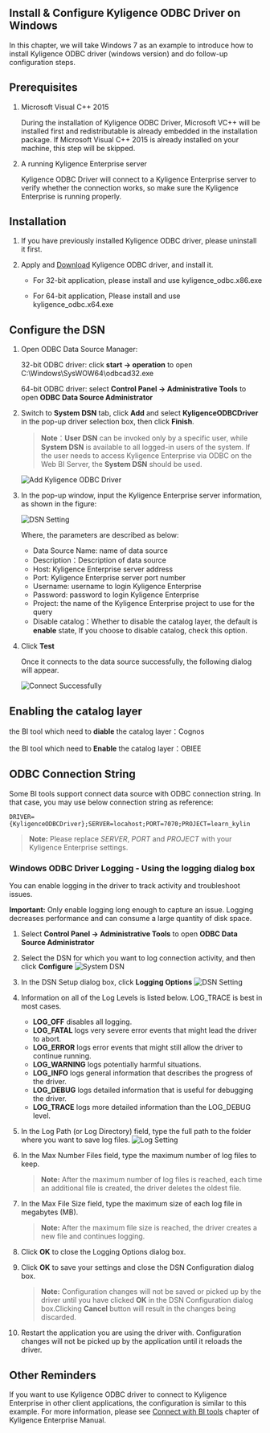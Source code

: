 ## Install & Configure Kyligence ODBC Driver on Windows

In this chapter, we will take Windows 7 as an example to introduce how to install Kyligence ODBC driver (windows version) and do follow-up configuration steps. 

## Prerequisites

1. Microsoft Visual C++ 2015

   During the installation of Kyligence ODBC Driver, Microsoft VC++ will be installed first and redistributable is already embedded in the installation package. If Microsoft Visual C++ 2015 is already installed on your machine, this step will be skipped.

2. A running Kyligence Enterprise server

   Kyligence ODBC Driver will connect to a Kyligence Enterprise server to verify whether the connection works, so make sure the Kyligence Enterprise is running properly.

## Installation

1. If you have previously installed Kyligence ODBC driver, please uninstall it first.

2. Apply and [Download](http://account.kyligence.io) Kyligence ODBC driver, and install it.

   - For 32-bit application, please install and use kyligence_odbc.x86.exe

   - For 64-bit application, Please install and use kyligence_odbc.x64.exe

## Configure the DSN

1. Open ODBC Data Source Manager:

   32-bit ODBC driver: click **start -> operation** to open C:\Windows\SysWOW64\odbcad32.exe

   64-bit ODBC driver: select **Control Panel -> Administrative Tools** to open **ODBC Data Source Administrator**

2. Switch to **System DSN** tab, click **Add** and select **KyligenceODBCDriver** in the pop-up driver selection box, then click **Finish**.

   > **Note**：**User DSN** can be invoked only by a specific user, while **System DSN**  is available to all logged-in users of the system. If the user needs to access Kyligence Enterprise via ODBC on the Web BI Server, the **System DSN** should be used. 

   ![Add Kyligence ODBC Driver](../images/01.png)

3. In the pop-up window, input the Kyligence Enterprise server information, as shown in the figure:

   ![DSN Setting](../images/02.png)

   Where, the parameters are described as below: 

   * Data Source Name: name of data source
   * Description：Description of data source
   * Host: Kyligence Enterprise server address
   * Port: Kyligence Enterprise server port number
   * Username: username to login Kyligence Enterprise
   * Password: password to login Kyligence Enterprise 
   * Project: the name of the Kyligence Enterprise project to use for the query
   * Disable catalog：Whether to disable the catalog layer, the default is **enable** state, If you choose to disable catalog, check this option.

4. Click **Test**

   Once it connects to the data source successfully, the following dialog will appear.

   ![Connect Successfully](../images/03.png)

## Enabling the catalog layer

   the BI tool which need to **diable** the catalog layer：Cognos

   the BI tool which need to **Enable** the catalog layer：OBIEE

## ODBC Connection String

Some BI tools support connect data source with ODBC connection string. In that case, you may use below connection string as reference:

```
DRIVER={KyligenceODBCDriver};SERVER=locahost;PORT=7070;PROJECT=learn_kylin
```

> **Note:** Please replace *SERVER*, *PORT* and *PROJECT* with your Kyligence Enterprise settings.

### Windows ODBC Driver Logging - Using the logging dialog box

You can enable logging in the driver to track activity and troubleshoot issues.

**Important:** Only enable logging long enough to capture an issue. Logging decreases performance and can consume a large quantity of disk space.

1. Select **Control Panel -> Administrative Tools** to open **ODBC Data Source Administrator**
2. Select the DSN for which you want to log connection activity, and then click **Configure**
![System DSN](../images/odbc_log/windows_dsn_list.png)

1. In the DSN Setup dialog box, click **Logging Options**
   ![DSN Setting](../images/odbc_log/windows_odbc_log_dsn_settup.png)

2. Information on all of the Log Levels is listed below.  LOG_TRACE is best in most cases.

   - **LOG_OFF** disables all logging.
   - **LOG_FATAL** logs very severe error events that might lead the driver to abort.
   - **LOG_ERROR** logs error events that might still allow the driver to continue running.
   - **LOG_WARNING** logs potentially harmful situations.
   - **LOG_INFO** logs general information that describes the progress of the driver.
   - **LOG_DEBUG** logs detailed information that is useful for debugging the driver.
   - **LOG_TRACE** logs more detailed information than the LOG_DEBUG level.

3. In the Log Path (or Log Directory) field, type the full path to the folder where you want to save log files.
   ![Log Setting](../images/odbc_log/windows_odbc_log_options.png)

4. In the Max Number Files field, type the maximum number of log files to keep.

   > **Note:** After the maximum number of log files is reached, each time an additional file is created, the driver deletes the oldest file.

5. In the Max File Size field, type the maximum size of each log file in megabytes (MB).

   > **Note:** After the maximum file size is reached, the driver creates a new file and continues logging.

6. Click **OK** to close the Logging Options dialog box.

7. Click **OK** to save your settings and close the DSN Configuration dialog box.

   > **Note:** Configuration changes will not be saved or picked up by the driver until you have clicked **OK** in the DSN Configuration dialog box.Clicking **Cancel** button will result in the changes being discarded.

8. Restart the application you are using the driver with.  Configuration changes will not be picked up by the application until it reloads the driver.

## Other Reminders

If you want to use Kyligence ODBC driver to connect to Kyligence Enterprise in other client applications, the configuration is similar to this example. For more information, please see [Connect with BI tools](../../bi/README.md) chapter of Kyligence Enterprise Manual.

